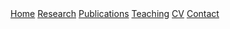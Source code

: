 <div class="navbar">
  <a href="/">Home</a>
  <a href="/lalith-portfolio/research/">Research</a>
  <a href="/lalith-portfolio/publications/">Publications</a>
  <a href="/lalith-portfolio/teaching/">Teaching</a>
  <a href="/lalith-portfolio/cv/">CV</a>
  <a href="/lalith-portfolio/contact/">Contact</a>
</div>
